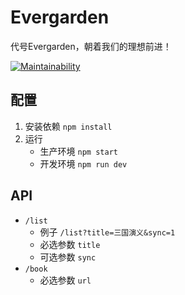 # Evergarden

代号Evergarden，朝着我们的理想前进！

[![Maintainability](https://api.codeclimate.com/v1/badges/581645e6b693fe4db519/maintainability)](https://codeclimate.com/github/dangoyears/evergarden-backend/maintainability)

## 配置

1. 安装依赖 `npm install`
2. 运行
    - 生产环境 `npm start`
    - 开发环境 `npm run dev`

## API

- `/list`
  - 例子 `/list?title=三国演义&sync=1`
  - 必选参数 `title`
  - 可选参数 `sync`
- `/book`
  - 必选参数 `url`

